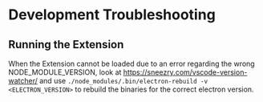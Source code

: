 Development Troubleshooting
===========================


Running the Extension
---------------------

When the Extension cannot be loaded due to an error regarding the wrong NODE_MODULE_VERSION,
look at https://sneezry.com/vscode-version-watcher/ and use `./node_modules/.bin/electron-rebuild -v <ELECTRON_VERSION>` 
to rebuild the binaries for the correct electron version.